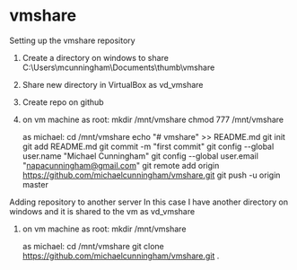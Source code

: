 # vmshare

Setting up the vmshare repository

1) Create a directory on windows to share
	C:\Users\mcunningham\Documents\thumb\vmshare

2) Share new directory in VirtualBox as vd_vmshare

3) Create repo on github

4) on vm machine
   as root:
	mkdir /mnt/vmshare
	chmod 777 /mnt/vmshare

   as michael:
	cd /mnt/vmshare
	echo "# vmshare" >> README.md
	git init
	git add README.md
	git commit -m "first commit"
	git config --global user.name "Michael Cunningham"
	git config --global user.email "napacunningham@gmail.com"
	git remote add origin https://github.com/michaelcunningham/vmshare.git
	git push -u origin master

Adding repository to another server
In this case I have another directory on windows and it is shared to the vm as vd_vmshare

1) on vm machine
   as root:
	mkdir /mnt/vmshare

   as michael:
	cd /mnt/vmshare
	git clone https://github.com/michaelcunningham/vmshare.git .
